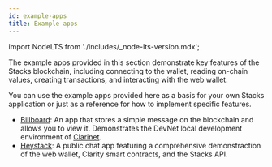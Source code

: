 ```yaml
---
id: example-apps
title: Example apps
---
```


import NodeLTS from './includes/\_node-lts-version.mdx';

The example apps provided in this section demonstrate key features of the Stacks blockchain, including connecting to the wallet, reading on-chain values, creating transactions, and interacting with the web wallet.

<NodeLTS />

You can use the example apps provided here as a basis for your own Stacks application or just as a reference for how to implement specific features.

- [Billboard](/example-apps/billboard): An app that stores a simple message on the blockchain and allows you to view it. Demonstrates the DevNet local development environment of [Clarinet](https://github.com/hirosystems/clarinet).
- [Heystack](/example-apps/heystack): A public chat app featuring a comprehensive demonstraction of the web wallet, Clarity smart contracts, and the Stacks API.
